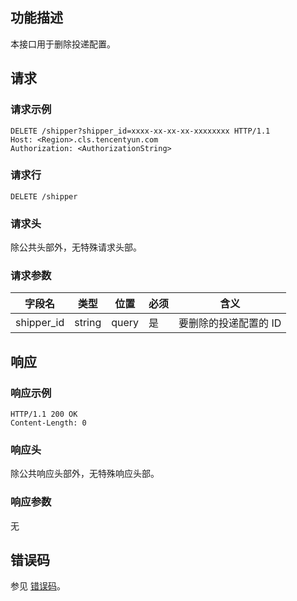 ## 功能描述

本接口用于删除投递配置。

## 请求

### 请求示例

```
DELETE /shipper?shipper_id=xxxx-xx-xx-xx-xxxxxxxx HTTP/1.1
Host: <Region>.cls.tencentyun.com
Authorization: <AuthorizationString>

```
### 请求行

```
DELETE /shipper
```
### 请求头

除公共头部外，无特殊请求头部。

### 请求参数

| 字段名        |  类型  | 位置  | 必须 |      含义                       |
|--------------|--------|------|---------|--------------------------------|
| shipper_id   | string | query| 是      |要删除的投递配置的 ID                |

## 响应

### 响应示例

```
HTTP/1.1 200 OK
Content-Length: 0

```

### 响应头

除公共响应头部外，无特殊响应头部。

### 响应参数

无

## 错误码

参见 [错误码](https://intl.cloud.tencent.com/document/product/614/12402)。
